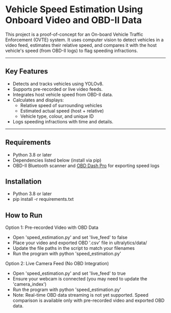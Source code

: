# Vehicle Speed Estimation Using Onboard Video and OBD-II Data
This project is a proof-of-concept for an On-board Vehicle Traffic Enforcement (OVTE) system. It uses computer vision to detect vehicles in a video feed, estimates their relative speed, and compares it with the host vehicle's speed (from OBD-II logs) to flag speeding infractions.

---

## Key Features

- Detects and tracks vehicles using YOLOv8.
- Supports pre-recorded or live video feeds.
- Integrates host vehicle speed from OBD-II data.
- Calculates and displays:
  - Relative speed of surrounding vehicles
  - Estimated actual speed (host + relative)
  - Vehicle type, colour, and unique ID
- Logs speeding infractions with time and details.

---

## Requirements

- Python 3.8 or later
- Dependencies listed below (install via pip)
- OBD-II Bluetooth scanner and [OBD Dash Pro](https://www.obddash.pro/) for exporting speed logs

## Installation
- Python 3.8 or later
- pip install -r requirements.txt

## How to Run
Option 1: Pre-recorded Video with OBD Data
- Open 'speed_estimation.py' and set 'live_feed' to false
- Place your video and exported OBD '.csv' file in ultralytics/data/
- Update the file paths in the script to match your filenames
- Run the program with python 'speed_estimation.py'

Option 2: Live Camera Feed (No OBD Integration)
- Open 'speed_estimation.py' and set 'live_feed' to true
- Ensure your webcam is connected (you may need to update the 'camera_index')
- Run the program with python 'speed_estimation.py'
- Note: Real-time OBD data streaming is not yet supported. Speed comparison is available only with pre-recorded video and exported OBD data.
